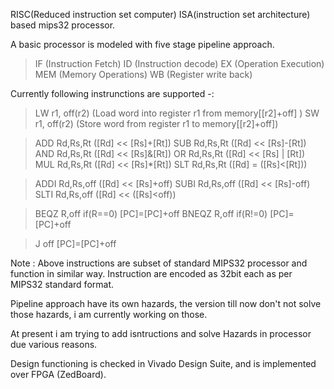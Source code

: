 RISC(Reduced instruction set computer) ISA(instruction set architecture) based mips32 processor.

A basic processor is modeled with five stage pipeline approach.
>IF (Instruction Fetch)
>ID (Instruction decode)
>EX (Operation Execution)
>MEM (Memory Operations)
>WB (Register write back)




Currently following instrunctions are supported -:


>LW r1, off(r2) (Load word into register r1 from memory[[r2]+off] )
>SW r1, off(r2) (Store word from register r1 to memory[[r2]+off])

>ADD Rd,Rs,Rt   ([Rd] << [Rs]+[Rt])
>SUB Rd,Rs,Rt   ([Rd] << [Rs]-[Rt])
>AND Rd,Rs,Rt   ([Rd] << [Rs]&[Rt])
>OR  Rd,Rs,Rt   ([Rd] << [Rs] | [Rt])
>MUL Rd,Rs,Rt   ([Rd] << [Rs]*[Rt])
>SLT Rd,Rs,Rt   ([Rd] = ([Rs]<[Rt]))

>ADDI Rd,Rs,off   ([Rd] << [Rs]+off)
>SUBI Rd,Rs,off   ([Rd] << [Rs]-off)
>SLTI Rd,Rs,off   ([Rd] << ([Rs]<off))

>BEQZ R,off	  if(R==0) [PC]=[PC]+off
>BNEQZ	R,off	  if(R!=0) [PC]=[PC]+off

>J off		  [PC]=[PC]+off


Note : Above instructions are subset of  standard MIPS32 processor and function in similar way.
     Instruction are encoded as 32bit each as per MIPS32 standard format.

Pipeline approach have its own hazards, the version till now don't not solve those hazards, i am currently working on those.

At present i am trying to add isntructions and solve Hazards in processor due various reasons.

Design functioning is checked in Vivado Design Suite, and is implemented over FPGA (ZedBoard).
